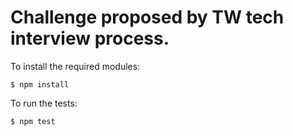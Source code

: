 Challenge proposed by TW tech interview process.
===

To install the required modules:

```
$ npm install
```

To run the tests:

```
$ npm test
```
